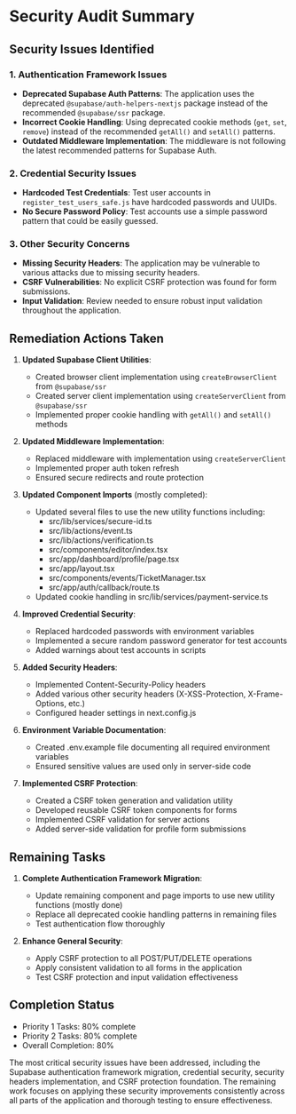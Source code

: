 # Security Audit Summary

## Security Issues Identified

### 1. Authentication Framework Issues
- **Deprecated Supabase Auth Patterns**: The application uses the deprecated `@supabase/auth-helpers-nextjs` package instead of the recommended `@supabase/ssr` package.
- **Incorrect Cookie Handling**: Using deprecated cookie methods (`get`, `set`, `remove`) instead of the recommended `getAll()` and `setAll()` patterns.
- **Outdated Middleware Implementation**: The middleware is not following the latest recommended patterns for Supabase Auth.

### 2. Credential Security Issues
- **Hardcoded Test Credentials**: Test user accounts in `register_test_users_safe.js` have hardcoded passwords and UUIDs.
- **No Secure Password Policy**: Test accounts use a simple password pattern that could be easily guessed.

### 3. Other Security Concerns
- **Missing Security Headers**: The application may be vulnerable to various attacks due to missing security headers.
- **CSRF Vulnerabilities**: No explicit CSRF protection was found for form submissions.
- **Input Validation**: Review needed to ensure robust input validation throughout the application.

## Remediation Actions Taken

1. **Updated Supabase Client Utilities**:
   - Created browser client implementation using `createBrowserClient` from `@supabase/ssr`
   - Created server client implementation using `createServerClient` from `@supabase/ssr`
   - Implemented proper cookie handling with `getAll()` and `setAll()` methods

2. **Updated Middleware Implementation**:
   - Replaced middleware with implementation using `createServerClient`
   - Implemented proper auth token refresh
   - Ensured secure redirects and route protection

3. **Updated Component Imports** (mostly completed):
   - Updated several files to use the new utility functions including:
     - src/lib/services/secure-id.ts
     - src/lib/actions/event.ts
     - src/lib/actions/verification.ts
     - src/components/editor/index.tsx
     - src/app/dashboard/profile/page.tsx
     - src/app/layout.tsx
     - src/components/events/TicketManager.tsx
     - src/app/auth/callback/route.ts
   - Updated cookie handling in src/lib/services/payment-service.ts

4. **Improved Credential Security**:
   - Replaced hardcoded passwords with environment variables
   - Implemented a secure random password generator for test accounts
   - Added warnings about test accounts in scripts

5. **Added Security Headers**:
   - Implemented Content-Security-Policy headers
   - Added various other security headers (X-XSS-Protection, X-Frame-Options, etc.)
   - Configured header settings in next.config.js

6. **Environment Variable Documentation**:
   - Created .env.example file documenting all required environment variables
   - Ensured sensitive values are used only in server-side code

7. **Implemented CSRF Protection**:
   - Created a CSRF token generation and validation utility 
   - Developed reusable CSRF token components for forms
   - Implemented CSRF validation for server actions
   - Added server-side validation for profile form submissions

## Remaining Tasks

1. **Complete Authentication Framework Migration**:
   - Update remaining component and page imports to use new utility functions (mostly done)
   - Replace all deprecated cookie handling patterns in remaining files
   - Test authentication flow thoroughly

2. **Enhance General Security**:
   - Apply CSRF protection to all POST/PUT/DELETE operations
   - Apply consistent validation to all forms in the application
   - Test CSRF protection and input validation effectiveness

## Completion Status

- Priority 1 Tasks: 80% complete
- Priority 2 Tasks: 80% complete
- Overall Completion: 80%

The most critical security issues have been addressed, including the Supabase authentication framework migration, credential security, security headers implementation, and CSRF protection foundation. The remaining work focuses on applying these security improvements consistently across all parts of the application and thorough testing to ensure effectiveness. 